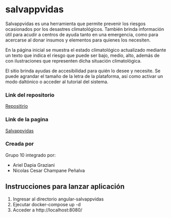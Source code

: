 # salvappvidas

Salvappvidas es una herramienta que permite prevenir los riesgos ocasionados por los desastres climatológicos. También brinda información útil para acudir a centros de ayuda tanto en una emergencia, como para acercarse al donar insumos y elementos para quienes los necesiten.

En la página inicial se muestra el estado climatológico actualizado mediante un texto que indica el riesgo que puede ser bajo, medio, alto, además de con ilustraciones que representen dicha situación climatológica.

El sitio brinda ayudas de accesibilidad para quién lo desee y necesite. Se puede agrandar el tamaño de la letra de la plataforma, así como activar un modo daltónico o acceder al tutorial del sistema.

### Link del repositorio
[Repositirio](https://github.com/arieldg1997/salvappvidas)

### Link de la pagina
[Salvappvidas](https://arieldg1997.github.io/salvappvidas/main.html)

### Creada por

Grupo 10 integrado por:
- Ariel Dapia Graziani
- Nicolas Cesar Champane Peñalva

## Instrucciones para lanzar aplicación

1. Ingresar al directorio angular-salvappvidas
2. Ejecutar docker-compose up -d
3. Acceder a http://localhost:8080/
